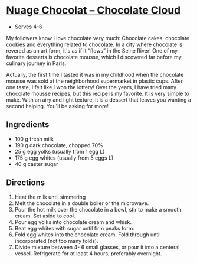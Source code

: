 # [Nuage Chocolat – Chocolate Cloud](https://parischezsharon.com/2020/04/nuage-chocolat-chocolate-cloud.html)

* Serves 4-6

My followers know I love chocolate very much: Chocolate cakes, chocolate cookies and everything related to chocolate.
In a city where chocolate is revered as an art form, it's as if it “flows” in the Seine River!
One of my favorite desserts is chocolate mousse, which I discovered far before my culinary journey in Paris.

Actually, the first time I tasted it was in my childhood when the chocolate mousse was sold at the neighborhood
supermarket in plastic cups.
After one taste, I felt like I won the lottery! Over the years, I have tried many chocolate mousse recipes, but this
recipe is my favorite.
It is very simple to make.
With an airy and light texture, it is a dessert that leaves you wanting a second helping.
You'll be asking for more!

## Ingredients

* 100 g fresh milk
* 190 g dark chocolate, chopped 70%
* 25 g egg yolks (usually from 1 egg L)
* 175 g egg whites (usually from 5 eggs L)
* 40 g caster sugar

## Directions

1. Heat the milk until simmering
2. Melt the chocolate in a double boiler or the microwave.
3. Pour the hot milk over the chocolate in a bowl, stir to make a smooth cream.
   Set aside to cool.
4. Pour egg yolks into chocolate cream and whisk.
5. Beat egg whites with sugar until firm peaks form.
6. Fold egg whites into the chocolate cream.
   Fold through until incorporated (not too many folds).
7. Divide mixture between 4- 6 small glasses, or pour it into a centeral vessel.
   Refrigerate for at least 4 hours, preferably overnight.
